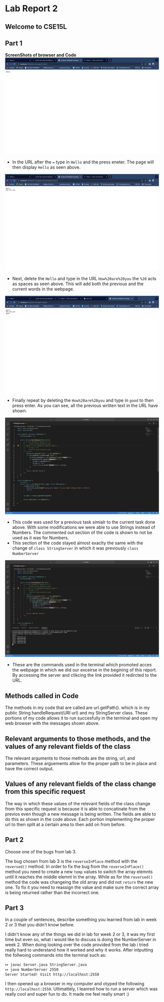 # Lab Report 2

## Welcome to CSE15L

## Part 1

**ScreenShots of browser and Code**
![Image](photo1.png)
- In the URL after the `=` type in `Hello` and the press eneter. The page will then display `Hello` as seen above.

![Image](photo2.png)
- Next, delete the `Hello` and type in the URL `How%20are%20you` the `%20` acts as spaces as seen above. This will add both the previous and the current words in the webpage.

![Image](photo3.png)
- Finally repeat by deleting the `How%20are%20you` and type in `good` to then press enter. As you can see, all the previous written text in the URL have shown. 

![Image](photo4.png)
- This code was used for a previous task simialr to the current task done above. With some modifications we were able to use Strings instead of Numbers. The commented out section of the code is shown to not be used as it was for Numbers.
- This section of the code stayed almost exaclty the same with the change of `class StringServer` in which it was previously `class NumberServer`

![Image](photo5.png)
- These are the commands used in the terminal which promoted acces the webpage in which we did our exceirse in the begining of this report. By accessing the server and clikcing the link provided it redircted to the URL.

## Methods called in Code

The methods in my code that are called are url.getPath(). which is in my public String handleRequest(URI url) and my StringServer class. These portions of my code allows it to run succesfully in the terminal and open my web browser with the messages shown above. 

## Relevant arguments to those methods, and the values of any relevant fields of the class

The relevant arguments to those methods are the string, url, and parameters. These arguements allow for the proper path to be in place and have the correct output.

## Values of any relevant fields of the class change from this specific request

The way in which these values of the relevant fields of the class change from this specific request is because it is able to concatinate from the previos even though a new message is being written. The fields are able to do this as shown in the code above. Each portion implementing the proper url to then split at a certain area to then add on from before. 


## Part 2

Choose one of the bugs from lab 3.

The bug chosen from lab 3 is the `reverseInPlace` method with the `reversed()` method. In order to fix the bug from the `reverseInPlace()` method you need to create a new `temp` values to switch the array elemnts until it reaches the middle elemnt in the array. While as for the `reversed()` method the code was changeing the old array and did not `return` the new one. To fix it you need to reassign the value and make sure the correct array is being returned rather than the incorrect one.

## Part 3

In a couple of sentences, describe something you learned from lab in week 2 or 3 that you didn’t know before.

I didn't know any of the things we did in lab for week 2 or 3, it was my first time but even so, what i would like to discuss is doing the 
NumberServer in week 2. When doing looking over the code provided from the lab i tried really hard to understand how it worked and why it
works. After intputting the follwoing commands into the terminal such as: 

```
⤇ javac Server.java StringServer.java 
⤇ java NumberServer 2550
Server Started! Visit http://localhost:2550
```

I then opened up a browser in my computer and otyped the following `http://localhost:2550`. Ultimattely, I leanred how to run a server 
which was really cool and super fun to do. It made me feel really smart :)


